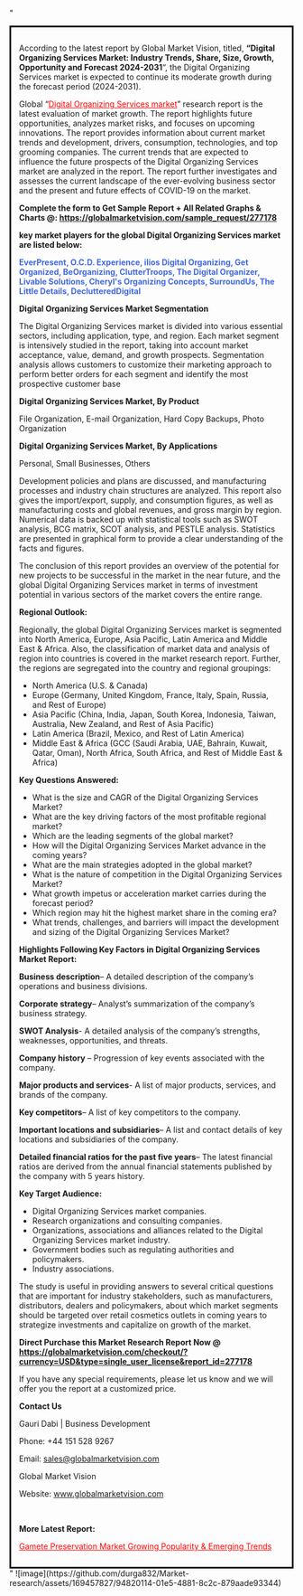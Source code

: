 "<div style='border: 3px solid black; padding: 1em;'>

According to the latest report by Global Market Vision, titled, <strong>“Digital Organizing Services Market: Industry Trends, Share, Size, Growth, Opportunity and Forecast 2024-2031</strong>“, the Digital Organizing Services market is expected to continue its moderate growth during the forecast period (2024-2031).

Global “<a style='color: #ff0000;' href='https://globalmarketvision.com/reports/global-digital-organizing-services-market/277178'>Digital Organizing Services market</a>” research report is the latest evaluation of market growth. The report highlights future opportunities, analyzes market risks, and focuses on upcoming innovations. The report provides information about current market trends and development, drivers, consumption, technologies, and top grooming companies. The current trends that are expected to influence the future prospects of the Digital Organizing Services market are analyzed in the report. The report further investigates and assesses the current landscape of the ever-evolving business sector and the present and future effects of COVID-19 on the market.

<strong>Complete the form to Get Sample Report + All Related Graphs &amp; Charts @: <a style='color: #ff0000;' href='https://globalmarketvision.com/sample_request/277178?utm_source=linkedinPulse&utm_medium=SN&utm_campaign=SN'><strong>https://globalmarketvision.com/sample_request/277178</strong></a></strong>

<strong>key market players for the global Digital Organizing Services market are listed below:</strong>

<strong style='color: #4169e1;'>EverPresent, O.C.D. Experience, ilios Digital Organizing, Get Organized, BeOrganizing, ClutterTroops, The Digital Organizer, Livable Solutions, Cheryl's Organizing Concepts, SurroundUs, The Little Details, DeclutteredDigital</strong>

<strong>Digital Organizing Services Market Segmentation</strong>

The Digital Organizing Services market is divided into various essential sectors, including application, type, and region. Each market segment is intensively studied in the report, taking into account market acceptance, value, demand, and growth prospects. Segmentation analysis allows customers to customize their marketing approach to perform better orders for each segment and identify the most prospective customer base

<strong>Digital Organizing Services Market, By Product</strong>

File Organization, E-mail Organization, Hard Copy Backups, Photo Organization

<strong>Digital Organizing Services Market, By Applications</strong>

Personal, Small Businesses, Others

Development policies and plans are discussed, and manufacturing processes and industry chain structures are analyzed. This report also gives the import/export, supply, and consumption figures, as well as manufacturing costs and global revenues, and gross margin by region. Numerical data is backed up with statistical tools such as SWOT analysis, BCG matrix, SCOT analysis, and PESTLE analysis. Statistics are presented in graphical form to provide a clear understanding of the facts and figures.

The conclusion of this report provides an overview of the potential for new projects to be successful in the market in the near future, and the global Digital Organizing Services market in terms of investment potential in various sectors of the market covers the entire range.

<strong>Regional Outlook:</strong>

Regionally, the global Digital Organizing Services market is segmented into North America, Europe, Asia Pacific, Latin America and Middle East &amp; Africa. Also, the classification of market data and analysis of region into countries is covered in the market research report. Further, the regions are segregated into the country and regional groupings:
<ul>
  <li>North America (U.S. &amp; Canada)</li>
  <li>Europe (Germany, United Kingdom, France, Italy, Spain, Russia, and Rest of Europe)</li>
  <li>Asia Pacific (China, India, Japan, South Korea, Indonesia, Taiwan, Australia, New Zealand, and Rest of Asia Pacific)</li>
  <li>Latin America (Brazil, Mexico, and Rest of Latin America)</li>
  <li>Middle East &amp; Africa (GCC (Saudi Arabia, UAE, Bahrain, Kuwait, Qatar, Oman), North Africa, South Africa, and Rest of Middle East &amp; Africa)</li>
</ul>
<strong>Key Questions Answered:</strong>
<ul>
  <li>What is the size and CAGR of the Digital Organizing Services Market?</li>
  <li>What are the key driving factors of the most profitable regional market?</li>
  <li>Which are the leading segments of the global market?</li>
  <li>How will the Digital Organizing Services Market advance in the coming years?</li>
  <li>What are the main strategies adopted in the global market?</li>
  <li>What is the nature of competition in the Digital Organizing Services Market?</li>
  <li>What growth impetus or acceleration market carries during the forecast period?</li>
  <li>Which region may hit the highest market share in the coming era?</li>
  <li>What trends, challenges, and barriers will impact the development and sizing of the Digital Organizing Services Market?</li>
</ul>
<strong>Highlights Following Key Factors in Digital Organizing Services Market Report:</strong>

<strong>Business description</strong>– A detailed description of the company’s operations and business divisions.

<strong>Corporate strategy</strong>– Analyst’s summarization of the company’s business strategy.

<strong>SWOT Analysis</strong>- A detailed analysis of the company’s strengths, weaknesses, opportunities, and threats.

<strong>Company history</strong> – Progression of key events associated with the company.

<strong>Major products and services</strong>- A list of major products, services, and brands of the company.

<strong>Key competitors</strong>– A list of key competitors to the company.

<strong>Important locations and subsidiaries</strong>– A list and contact details of key locations and subsidiaries of the company.

<strong>Detailed financial ratios for the past five years</strong>– The latest financial ratios are derived from the annual financial statements published by the company with 5 years history.

<strong>Key Target Audience:</strong>
<ul>
  <li>Digital Organizing Services market companies.</li>
  <li>Research organizations and consulting companies.</li>
  <li>Organizations, associations and alliances related to the Digital Organizing Services market industry.</li>
  <li>Government bodies such as regulating authorities and policymakers.</li>
  <li>Industry associations.</li>
</ul>
The study is useful in providing answers to several critical questions that are important for industry stakeholders, such as manufacturers, distributors, dealers and policymakers, about which market segments should be targeted over retail cosmetics outlets in coming years to strategize investments and capitalize on growth of the market.

<strong>Direct Purchase this Market Research Report Now @ </strong><strong><a style='color: #ff0000;' href='https://globalmarketvision.com/checkout/?currency=USD&type=single_user_license&report_id=277178?utm_source=linkedinPulse&utm_medium=SN&utm_campaign=SN'><strong>https://globalmarketvision.com/checkout/?currency=USD&type=single_user_license&report_id=277178</strong></a></strong>

If you have any special requirements, please let us know and we will offer you the report at a customized price.
<p id='ember58' class='ember-view reader-content-blocks__paragraph'><strong>Contact Us</strong></p>
<p id='ember59' class='ember-view reader-content-blocks__paragraph'>Gauri Dabi | Business Development</p>
<p id='ember60' class='ember-view reader-content-blocks__paragraph'>Phone: +44 151 528 9267</p>
Email: <a href='mailto:sales@globalmarketvision.com'>sales@globalmarketvision.com</a>

Global Market Vision

Website: <a href='http://www.globalmarketvision.com'>www.globalmarketvision.com</a>

&nbsp;

<strong>More Latest Report:</strong>

<a style='color: #ff0000;' href='https://medium.com/@apurvashinde1994/gamete-preservation-market-growing-popularity-emerging-trends-d83d50042011'>Gamete Preservation Market Growing Popularity & Emerging Trends</a>

</div>"
![image](https://github.com/durga832/Market-research/assets/169457827/94820114-01e5-4881-8c2c-879aade93344)
